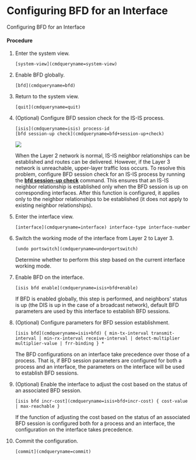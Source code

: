 Configuring BFD for an Interface
================================

Configuring BFD for an Interface

#### Procedure

1. Enter the system view.
   
   
   ```
   [system-view](cmdqueryname=system-view)
   ```
2. Enable BFD globally.
   
   
   ```
   [bfd](cmdqueryname=bfd)
   ```
3. Return to the system view.
   
   
   ```
   [quit](cmdqueryname=quit)
   ```
4. (Optional) Configure BFD session check for the IS-IS process.
   
   
   ```
   [isis](cmdqueryname=isis) process-id
   [bfd session-up check](cmdqueryname=bfd+session-up+check)
   ```
   
   
   ![](public_sys-resources/note_3.0-en-us.png) 
   
   When the Layer 2 network is normal, IS-IS neighbor relationships can be established and routes can be delivered. However, if the Layer 3 network is unreachable, upper-layer traffic loss occurs. To resolve this problem, configure BFD session check for an IS-IS process by running the [**bfd session-up check**](cmdqueryname=bfd+session-up+check) command. This ensures that an IS-IS neighbor relationship is established only when the BFD session is up on corresponding interfaces. After this function is configured, it applies only to the neighbor relationships to be established (it does not apply to existing neighbor relationships).
5. Enter the interface view.
   
   
   ```
   [interface](cmdqueryname=interface) interface-type interface-number
   ```
6. Switch the working mode of the interface from Layer 2 to Layer 3.
   
   
   ```
   [undo portswitch](cmdqueryname=undo+portswitch)
   ```
   
   Determine whether to perform this step based on the current interface working mode.
7. Enable BFD on the interface.
   
   
   ```
   [isis bfd enable](cmdqueryname=isis+bfd+enable)
   ```
   
   
   
   If BFD is enabled globally, this step is performed, and neighbors' status is up (the DIS is up in the case of a broadcast network), default BFD parameters are used by this interface to establish BFD sessions.
8. (Optional) Configure parameters for BFD session establishment.
   
   
   ```
   [isis bfd](cmdqueryname=isis+bfd) { min-tx-interval transmit-interval | min-rx-interval receive-interval | detect-multiplier multiplier-value | frr-binding } *
   ```
   
   The BFD configurations on an interface take precedence over those of a process. That is, if BFD session parameters are configured for both a process and an interface, the parameters on the interface will be used to establish BFD sessions.
9. (Optional) Enable the interface to adjust the cost based on the status of an associated BFD session.
   
   
   ```
   [isis bfd incr-cost](cmdqueryname=isis+bfd+incr-cost) { cost-value | max-reachable }
   ```
   
   If the function of adjusting the cost based on the status of an associated BFD session is configured both for a process and an interface, the configuration on the interface takes precedence.
10. Commit the configuration.
    
    
    ```
    [commit](cmdqueryname=commit)
    ```